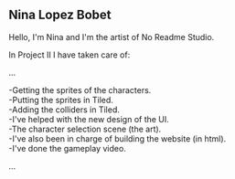 ## Nina Lopez Bobet

Hello, I'm Nina and I'm the artist of No Readme Studio.

In Project II I have taken care of:

...

-Getting the sprites of the characters.   
-Putting the sprites in Tiled.  
-Adding the colliders in Tiled.   
-I've helped with the new design of the UI.    
-The character selection scene (the art).    
-I've also been in charge of building the website (in html).    
-I've done the gameplay video.   

...

